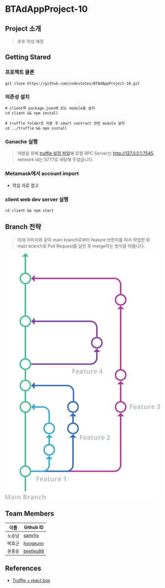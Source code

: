 # BTAdAppProject-10

## Project 소개

> 추후 작성 예정

## Getting Stared

### 프로젝트 클론

```shell
git clone https://github.com/codestates/BTAdAppProject-10.git
```

### 의존성 설치

```shell
# client쪽 package.json에 있는 module들 설치
cd client && npm install

# truffle folder로 이동 후 smart contract 관련 module 설치
cd ../truffle && npm install
```

### Ganache 실행

> 개발을 위해 [truffle 설정 파일](https://github.com/codestates/BTAdAppProject-10/blob/main/truffle/truffle-config.js)에
> 로컬 RPC Server는 http://127.0.0.1:7545, network id는 5777로 세팅해 두었습니다.

### Metamask에서 account import

* 학습 자료 참고

### client web dev server 실행

```shell
cd client && npm start
```

## Branch 전략

> 아래 이미지와 같이 main branch로부터 feature 브랜치를 따서 작업한 뒤  
> main branch로 Pull Request를 날린 후 merge하는 방식을 따릅니다.


![image](docs/github-flow.svg)

## Team Members

| 이름  | Github ID                                 |
|-----|-------------------------------------------|
| 노승남 | [samrho](https://github.com/samrho)       |
| 박효근 | [hyogeunn](https://github.com/hyogeunn)   |
| 윤종승 | [beetles86](https://github.com/beetles86) |

## References

* [Truffle + react box](https://trufflesuite.com/boxes/)